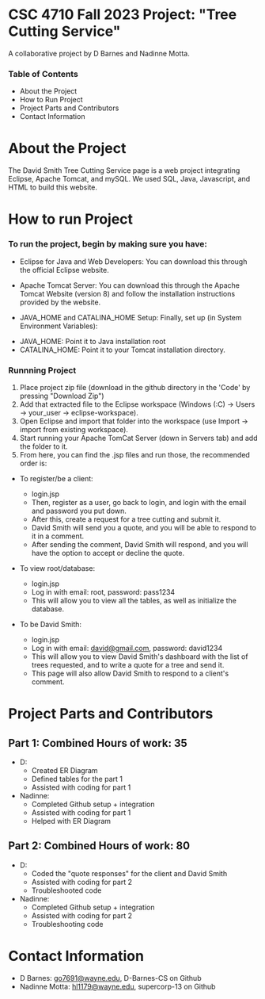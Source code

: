 # CSC 4710 Fall 2023 Project: "Tree Cutting Service"
A collaborative project by D Barnes and Nadinne Motta. 

### Table of Contents
+ About the Project
+ How to Run Project
+ Project Parts and Contributors
+ Contact Information

# About the Project
The David Smith Tree Cutting Service page is a web project integrating Eclipse, Apache Tomcat, and mySQL. We used SQL, Java, Javascript, and HTML to build this website. 

# How to run Project
### To run the project, begin by making sure you have:
+ Eclipse for Java and Web Developers: 
You can download this through the official Eclipse website.

+ Apache Tomcat Server: 
You can download this through the Apache Tomcat Website (version 8) and follow the installation instructions provided by the website.

+ JAVA_HOME and CATALINA_HOME Setup:
Finally, set up (in System Environment Variables):
* JAVA_HOME: Point it to Java installation root
* CATALINA_HOME: Point it to your Tomcat installation directory.

### Runnning Project
1. Place project zip file (download in the github directory in the 'Code' by pressing "Download Zip")
2. Add that extracted file to the Eclipse workspace (Windows (:C) -> Users -> your_user -> eclipse-workspace).
3. Open Eclipse and import that folder into the workspace (use Import -> import from existing workspace).
4. Start running your Apache TomCat Server (down in Servers tab) and add the folder to it.
6. From here, you can find the .jsp files and run those, the recommended order is:
 + To register/be a client:
   - login.jsp
   - Then, register as a user, go back to login, and login with the email and password you put down.
   - After this, create a request for a tree cutting and submit it.
   - David Smith will send you a quote, and you will be able to respond to it in a comment.
   - After sending the comment, David Smith will respond, and you will have the option to accept or decline the quote.

 + To view root/database:
   - login.jsp
   - Log in with email: root, password: pass1234
   - This will allow you to view all the tables, as well as initialize the database.

 + To be David Smith:
   - login.jsp
   - Log in with email: david@gmail.com, password: david1234
   - This will allow you to view David Smith's dashboard with the list of trees requested, and to write a quote for a tree and send it.
   - This page will also allow David Smith to respond to a client's comment. 

# Project Parts and Contributors
## Part 1: Combined Hours of work: 35
+ D:
  - Created ER Diagram
  - Defined tables for the part 1
  - Assisted with coding for part 1
+ Nadinne:
  - Completed Github setup + integration
  - Assisted with coding for part 1
  - Helped with ER Diagram

## Part 2: Combined Hours of work: 80
+ D:
  - Coded the "quote responses" for the client and David Smith
  - Assisted with coding for part 2
  - Troubleshooted code
+ Nadinne:
  - Completed Github setup + integration
  - Assisted with coding for part 2
  - Troubleshooting code
    
# Contact Information
- D Barnes: go7691@wayne.edu, D-Barnes-CS on Github
- Nadinne Motta: hl1179@wayne.edu, supercorp-13 on Github
